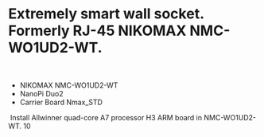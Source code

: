 
# Extremely smart wall socket. Formerly RJ-45 NIKOMAX NMC-WO1UD2-WT.
​
- NIKOMAX NMC-WO1UD2-WT
​
- NanoPi Duo2
​
- Carrier Board Nmax_STD

​
Install Allwinner quad-core A7 processor H3 ARM board in NMC-WO1UD2-WT.
10
​
